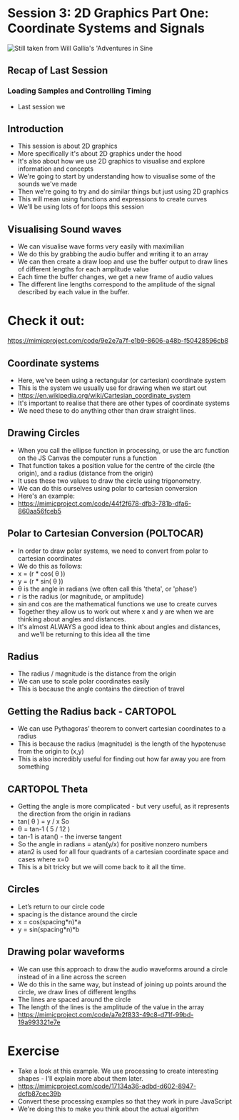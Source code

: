 # Session 3: 2D Graphics Part One: Coordinate Systems and Signals

![Still taken from Will Gallia's 'Adventures in Sine](http://www.wgallia.com/content/images/ais/sine1.jpg)

## Recap of Last Session
### Loading Samples and Controlling Timing

- Last session we 



## Introduction
 - This session is about 2D graphics
 - More specifically it's about 2D graphics under the hood
 - It's also about how we use 2D graphics to visualise and explore information and concepts
 - We're going to start by understanding how to visualise some of the sounds we've made 
 - Then we're going to try and do similar things but just using 2D graphics
 - This will mean using functions and expressions to create curves
 - We'll be using lots of for loops this session
 
## Visualising Sound waves
 - We can visualise wave forms very easily with maximilian
 - We do this by grabbing the audio buffer and writing it to an array
 - We can then create a draw loop and use the buffer output to draw lines of different lengths for each amplitude value
 - Each time the buffer changes, we get a new frame of audio values
 - The different line lengths correspond to the amplitude of the signal described by each value in the buffer.
 
 # Check it out:
 https://mimicproject.com/code/9e2e7a7f-e1b9-8606-a48b-f50428596cb8
 
## Coordinate systems
 - Here, we've been using a rectangular (or cartesian) coordinate system
 - This is the system we usually use for drawing when we start out
 - https://en.wikipedia.org/wiki/Cartesian_coordinate_system
 - It's important to realise that there are other types of coordinate systems
 - We need these to do anything other than draw straight lines.
 
## Drawing Circles
 - When you call the ellipse function in processing, or use the arc function on the JS Canvas the computer runs a function 
 - That function takes a position value for the centre of the circle (the origin), and a radius (distance from the origin)
 - It uses these two values to draw the circle using trigonometry. 
 - We can do this ourselves using polar to cartesian conversion
 - Here's an example:
 - https://mimicproject.com/code/44f2f678-dfb3-781b-dfa6-860aa56fceb5
 
## Polar to Cartesian Conversion (POLTOCAR)
 - In order to draw polar systems, we need to convert from polar to cartesian coordinates
 - We do this as follows:
 - x = (r * cos( θ ))
 - y = (r * sin( θ ))
 - θ is the angle in radians (we often call this 'theta', or 'phase')
 - r is the radius (or magnitude, or amplitude)
 - sin and cos are the mathematical functions we use to create curves
 - Together they allow us to work out where x and y are when we are thinking about angles and distances.
 - It's almost ALWAYS a good idea to think about angles and distances, and we'll be returning to this idea all the time
 
## Radius
 - The radius / magnitude is the distance from the origin
 - We can use to scale polar coordinates easily
 - This is because the angle contains the direction of travel 
 
## Getting the Radius back - CARTOPOL
 - We can use Pythagoras’ theorem to convert cartesian coordinates to a radius
 - This is because the radius (magnitude) is the length of the hypotenuse from the origin to (x,y)
 - This is also incredibly useful for finding out how far away you are from something
 
## CARTOPOL Theta
 - Getting the angle is more complicated - but very useful, as it represents the direction from the origin in radians
 - tan( θ ) = y / x So
 - θ = tan-1 ( 5 / 12 )
 - tan-1 is atan() - the inverse tangent
 - So the angle in radians = atan(y/x) for positive nonzero numbers
 - atan2 is used for all four quadrants of a cartesian coordinate space and cases where x=0
 - This is a bit tricky but we will come back to it all the time.

## Circles

 - Let’s return to our circle code
 - spacing is the distance around the circle
 - x = cos(spacing*n)*a
 - y = sin(spacing*n)*b
 
## Drawing polar waveforms
  - We can use this approach to draw the audio waveforms around a circle instead of in a line across the screen
  - We do this in the same way, but instead of joining up points around the circle, we draw lines of different lengths
  - The lines are spaced around the circle
  - The length of the lines is the amplitude of the value in the array
  - https://mimicproject.com/code/a7e2f833-49c8-d71f-99bd-19a993321e7e
  
# Exercise 
 - Take a look at this example. We use processing to create interesting shapes - I'll explain more about them later.
 - https://mimicproject.com/code/17134a36-adbd-d602-8947-dcfb87cec39b
 - Convert these processing examples so that they work in pure JavaScript
 - We're doing this to make you think about the actual algorithm
 

  
 
